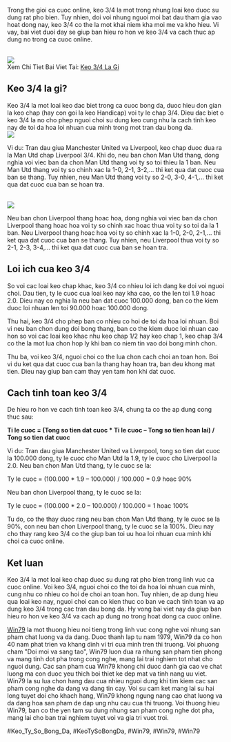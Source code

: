 <p>Trong the gioi ca cuoc online, keo 3/4 la mot trong nhung loai keo duoc su dung rat pho bien. Tuy nhien, doi voi nhung nguoi moi bat dau tham gia vao hoat dong nay, keo 3/4 co the la mot khai niem kha moi me va kho hieu. Vi vay, bai viet duoi day se giup ban hieu ro hon ve keo 3/4 va cach thuc ap dung no trong ca cuoc online.</p><br><img src="https://win79club1.com/wp-content/uploads/2025/04/Nhung-luu-y-quan-trong-khi-tham-gia-choi-keo-34.png"></br>
Xem Chi Tiet Bai Viet Tai: <a href="https://win79club1.com/keo-34-la-gi/">Keo 3/4 La Gi</a><h2>Keo 3/4 la gi?</h2><p>Keo 3/4 la mot loai keo dac biet trong ca cuoc bong da, duoc hieu don gian la keo chap (hay con goi la keo Handicap) voi ty le chap 3/4. Dieu dac biet o keo 3/4 la no cho phep nguoi choi su dung keo cung nhu la cach tinh keo nay de toi da hoa loi nhuan cua minh trong mot tran dau bong da.<br><img src="https://win79club1.com/wp-content/uploads/2025/04/Keo-34-La-Gi-Huong-Dan-Chi-Tiet-Cach-Doc-Va-Kinh-Nghiem-Choi.png"></br><p>Vi du: Tran dau giua Manchester United va Liverpool, keo chap duoc dua ra la Man Utd chap Liverpool 3/4. Khi do, neu ban chon Man Utd thang, dong nghia voi viec ban da chon Man Utd thang voi ty so toi thieu la 1 ban. Neu Man Utd thang voi ty so chinh xac la 1-0, 2-1, 3-2,... thi ket qua dat cuoc cua ban se thang. Tuy nhien, neu Man Utd thang voi ty so 2-0, 3-0, 4-1,... thi ket qua dat cuoc cua ban se hoan tra.</p><br><img src="https://win79club1.com/wp-content/uploads/2025/04/Nhung-luu-y-quan-trong-khi-tham-gia-choi-keo-34.png"></br><p>Neu ban chon Liverpool thang hoac hoa, dong nghia voi viec ban da chon Liverpool thang hoac hoa voi ty so chinh xac hoac thua voi ty so toi da la 1 ban. Neu Liverpool thang hoac hoa voi ty so chinh xac la 1-0, 2-0, 2-1,... thi ket qua dat cuoc cua ban se thang. Tuy nhien, neu Liverpool thua voi ty so 2-1, 2-3, 3-4,... thi ket qua dat cuoc cua ban se hoan tra.<h2>Loi ich cua keo 3/4</h2><p>So voi cac loai keo chap khac, keo 3/4 co nhieu loi ich dang ke doi voi nguoi choi. Dau tien, ty le cuoc cua loai keo nay kha cao, co the len toi 1.9 hoac 2.0. Dieu nay co nghia la neu ban dat cuoc 100.000 dong, ban co the kiem duoc loi nhuan len toi 90.000 hoac 100.000 dong.</p><p>Thu hai, keo 3/4 cho phep ban co nhieu co hoi de toi da hoa loi nhuan. Boi vi neu ban chon dung doi bong thang, ban co the kiem duoc loi nhuan cao hon so voi cac loai keo khac nhu keo chap 1/2 hay keo chap 1, keo chap 3/4 co the la mot lua chon hop ly khi ban co niem tin vao doi bong minh chon.<p>Thu ba, voi keo 3/4, nguoi choi co the lua chon cach choi an toan hon. Boi vi du ket qua dat cuoc cua ban la thang hay hoan tra, ban deu khong mat tien. Dieu nay giup ban cam thay yen tam hon khi dat cuoc.</p><h2>Cach tinh toan keo 3/4</h2><p>De hieu ro hon ve cach tinh toan keo 3/4, chung ta co the ap dung cong thuc sau:</p><p><strong>Ti le cuoc = (Tong so tien dat cuoc * Ti le cuoc – Tong so tien hoan lai) / Tong so tien dat cuoc</strong></p><p>Vi du: Tran dau giua Manchester United va Liverpool, tong so tien dat cuoc la 100.000 dong, ty le cuoc cho Man Utd la 1.9, ty le cuoc cho Liverpool la 2.0. Neu ban chon Man Utd thang, ty le cuoc se la:</p><p>Ty le cuoc = (100.000 * 1.9 – 100.000) / 100.000 = 0.9 hoac 90%</p><p>Neu ban chon Liverpool thang, ty le cuoc se la:</p><p>Ty le cuoc = (100.000 * 2.0 – 100.000) / 100.000 = 1 hoac 100%</p><p>Tu do, co the thay duoc rang neu ban chon Man Utd thang, ty le cuoc se la 90%, con neu ban chon Liverpool thang, ty le cuoc se la 100%. Dieu nay cho thay rang keo 3/4 co the giup ban toi uu hoa loi nhuan cua minh khi choi ca cuoc online.</p><h2>Ket luan</h2><p>Keo 3/4 la mot loai keo chap duoc su dung rat pho bien trong linh vuc ca cuoc online. Voi keo 3/4, nguoi choi co the toi da hoa loi nhuan cua minh, cung nhu co nhieu co hoi de choi an toan hon. Tuy nhien, de ap dung hieu qua loai keo nay, nguoi choi can co kien thuc co ban ve cach tinh toan va ap dung keo 3/4 trong cac tran dau bong da. Hy vong bai viet nay da giup ban hieu ro hon ve keo 3/4 va cach ap dung no trong hoat dong ca cuoc online.</p><p><a href="https://win79club1.com/">Win79</a> la mot thuong hieu noi tieng trong linh vuc cong nghe voi nhung san pham chat luong va da dang. Duoc thanh lap tu nam 1979, Win79 da co hon 40 nam phat trien va khang dinh vi tri cua minh tren thi truong. Voi phuong cham "Doi moi va sang tao", Win79 luon dua ra nhung san pham tien phong va mang tinh dot pha trong cong nghe, mang lai trai nghiem tot nhat cho nguoi dung. Cac san pham cua Win79 khong chi duoc danh gia cao ve chat luong ma con duoc yeu thich boi thiet ke dep mat va tinh nang uu viet. Win79 la su lua chon hang dau cua nhieu nguoi dung khi tim kiem cac san pham cong nghe da dang va dang tin cay. Voi su cam ket mang lai su hai long tuyet doi cho khach hang, Win79 khong ngung nang cao chat luong va da dang hoa san pham de dap ung nhu cau cua thi truong. Voi thuong hieu Win79, ban co the yen tam su dung nhung san pham cong nghe dot pha, mang lai cho ban trai nghiem tuyet voi va gia tri vuot troi.</p>
#Keo_Ty_So_Bong_Da, #KeoTySoBongDa, #Win79, #Win79, #Win79
